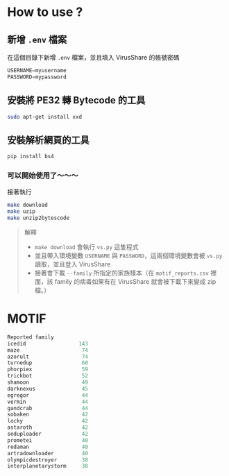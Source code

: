 # How to use ?
## 新增 `.env` 檔案
在這個目錄下新增 `.env` 檔案，並且填入 VirusShare 的帳號密碼
```javascript
USERNAME=myusername
PASSWORD=mypassword
```

## 安裝將 PE32 轉 Bytecode 的工具
```bash
sudo apt-get install xxd
```

## 安裝解析網頁的工具
```bash
pip install bs4
```
### 可以開始使用了～～～

接著執行

```bash
make download
make uzip
make unzip2bytescode
```
> 解釋  
> 
> - `make download` 會執行 `vs.py` 這隻程式
> - 並且帶入環境變數 `USERNAME` 與 `PASSWORD`，這兩個環境變數會被 `vs.py` 讀取，並且登入 VirusShare
> - 接著會下載 `--family` 所指定的家族樣本（在 `motif_reports.csv` 裡面，該 family 的病毒如果有在 VirusShare 就會被下載下來變成 zip 檔。）


# MOTIF
```javascript
Reported family
icedid                 143
maze                    74
azorult                 74
turnedup                60
phorpiex                59
trickbot                52
shamoon                 49
darknexus               45
egregor                 44
vermin                  44
gandcrab                44
sobaken                 42
locky                   42
astaroth                42
seduploader             42
prometei                40
redaman                 40
artradownloader         40
olympicdestroyer        38
interplanetarystorm     38
```